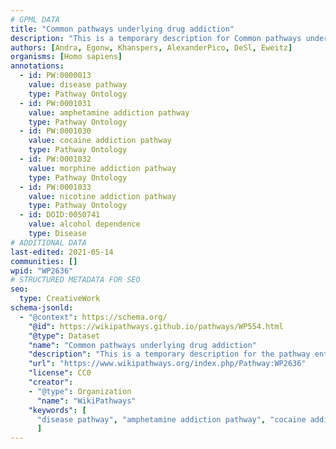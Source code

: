 ```yaml
---
# GPML DATA
title: "Common pathways underlying drug addiction"
description: "This is a temporary description for Common pathways underlying drug addiction"
authors: [Andra, Egonw, Khanspers, AlexanderPico, DeSl, Eweitz]
organisms: [Homo sapiens]
annotations:
  - id: PW:0000013
    value: disease pathway
    type: Pathway Ontology
  - id: PW:0001031
    value: amphetamine addiction pathway
    type: Pathway Ontology
  - id: PW:0001030
    value: cocaine addiction pathway
    type: Pathway Ontology
  - id: PW:0001032
    value: morphine addiction pathway
    type: Pathway Ontology
  - id: PW:0001033
    value: nicotine addiction pathway
    type: Pathway Ontology
  - id: DOID:0050741
    value: alcohol dependence
    type: Disease
# ADDITIONAL DATA
last-edited: 2021-05-14
communities: []
wpid: "WP2636"
# STRUCTURED METADATA FOR SEO
seo:
  type: CreativeWork
schema-jsonld:
  - "@context": https://schema.org/
    "@id": https://wikipathways.github.io/pathways/WP554.html
    "@type": Dataset
    "name": "Common pathways underlying drug addiction"
    "description": "This is a temporary description for the pathway entitled: Common pathways underlying drug addiction"
    "url": "https://www.wikipathways.org/index.php/Pathway:WP2636"
    "license": CC0
    "creator":
    - "@type": Organization
      "name": "WikiPathways"
    "keywords": [
      "disease pathway", "amphetamine addiction pathway", "cocaine addiction pathway", "morphine addiction pathway", "nicotine addiction pathway", "alcohol dependence",
      ]
---
```


